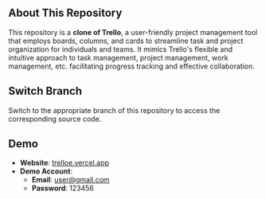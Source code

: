 ## About This Repository

This repository is a **clone of Trello**, a user-friendly project management tool that employs boards, columns, and cards to streamline task and project organization for individuals and teams. It mimics Trello's flexible and intuitive approach to task management, project management, work management, etc. facilitating progress tracking and effective collaboration.

## Switch Branch

Switch to the appropriate branch of this repository to access the corresponding source code.

## Demo

- **Website**: [trelloe.vercel.app](https://trelloe.vercel.app/)
- **Demo Account**: 
  - **Email**: user@gmail.com
  - **Password**: 123456

